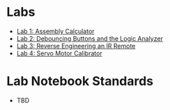 # Labs

- [Lab 1: Assembly Calculator](lab1/index.html)
- [Lab 2: Debouncing Buttons and the Logic Analyzer](lab2/index.html)
- [Lab 3: Reverse Engineering an IR Remote](lab3/index.html)
- [Lab 4: Servo Motor Calibrator](lab4/index.html)

# Lab Notebook Standards

- TBD
